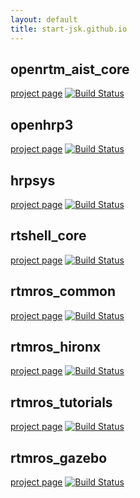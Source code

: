 ```yaml
---
layout: default
title: start-jsk.github.io
---
```


openrtm\_aist\_core
---
[project page](http://github.com/start-jsk/openrtm_aist_core) [![Build Status](https://travis-ci.org/start-jsk/openrtm_aist_core.png)](https://travis-ci.org/start-jsk/openrtm_aist_core)
 
openhrp3
---
[project page](http://github.com/start-jsk/openhrp3)  [![Build Status](https://travis-ci.org/start-jsk/openhrp3.png)](https://travis-ci.org/start-jsk/openhrp3)
 
hrpsys
---
[project page](http://github.com/start-jsk/hrpsys)  [![Build Status](https://travis-ci.org/start-jsk/hrpsys.png)](https://travis-ci.org/start-jsk/hrpsys)

rtshell_core
---
[project page](http://github.com/start-jsk/rtshell_core)  [![Build Status](https://travis-ci.org/start-jsk/rtshell_core.png)](https://travis-ci.org/start-jsk/rtshell_core)

rtmros_common
---
[project page](http://github.com/start-jsk/rtmros_common)  [![Build Status](https://travis-ci.org/start-jsk/rtmros_common.png)](https://travis-ci.org/start-jsk/rtmros_common)

rtmros_hironx
---
[project page](http://github.com/start-jsk/rtmros_hironx) [![Build Status](https://travis-ci.org/start-jsk/rtmros_hironx.png)](https://travis-ci.org/start-jsk/rtmros_hironx)
 
rtmros_tutorials
---
[project page](http://github.com/start-jsk/rtmros_tutorials) [![Build Status](https://travis-ci.org/start-jsk/rtmros_tutorials.png)](https://travis-ci.org/start-jsk/rtmros_tutorials)
 
rtmros_gazebo
---
[project page](http://github.com/start-jsk/rtmros_gazebo) [![Build Status](https://travis-ci.org/start-jsk/rtmros_gazebo.png)](https://travis-ci.org/start-jsk/rtmros_gazebo)
